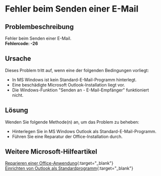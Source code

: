 
# Fehler beim Senden einer E-Mail

## Problembeschreibung
Fehler beim Senden einer E-Mail.  
**Fehlercode: -26**

## Ursache
Dieses Problem tritt auf, wenn eine der folgenden Bedingungen vorliegt:

- In MS Windows ist kein Standard-E-Mail-Programm hinterlegt.
- Eine beschädigte Microsoft Outlook-Installation liegt vor.
- Die Windows-Funktion "Senden an - E-Mail-Empfänger" funktioniert nicht.

## Lösung
Wenden Sie folgende Methode(n) an, um das Problem zu beheben:

- Hinterlegen Sie in MS Windows Outlook als Standard-E-Mail-Programm.
- Führen Sie eine Reparatur der Office-Installation durch.

## Weitere Microsoft-Hilfeartikel
[Reparieren einer Office-Anwendung](https://support.microsoft.com/de-de/office/reparieren-einer-office-anwendung-7821d4b6-7c1d-4205-aa0e-a6b40c5bb88b){:target="_blank"}   
[Einrichten von Outlook als Standardprogramm](https://support.microsoft.com/de-de/office/einrichten-von-outlook-als-standardprogramm-f%C3%BCr-e-mails-kontakte-und-kalender-ff7990c4-54c4-4390-8fe3-c0285226f021){:target="_blank"}

